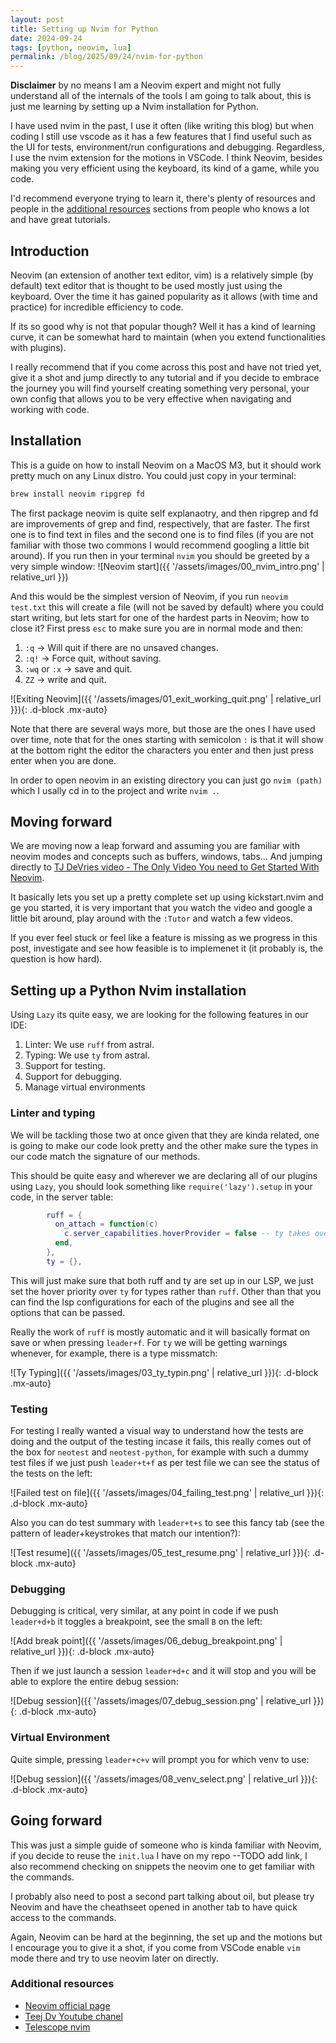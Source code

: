 ```yaml
---
layout: post
title: Setting up Nvim for Python
date: 2024-09-24
tags: [python, neovim, lua]
permalink: /blog/2025/09/24/nvim-for-python
---
```


**Disclaimer** by no means I am a Neovim expert and might not fully understand all of the internals of the tools I am going to talk about, this is just me learning by setting up a Nvim installation for Python.

I have used nvim in the past, I use it often (like writing this blog) but when coding I still use vscode as it has a few features that I find useful such as the UI for tests, environment/run configurations and debugging.
Regardless, I use the nvim extension for the motions in VSCode. I think Neovim, besides making you very efficient using the keyboard, its kind of a game, while you code.

I'd recommend everyone trying to learn it, there's plenty of resources and people in the [additional resources](#additional-resources) sections from people who knows a lot and have great tutorials.

## Introduction

Neovim (an extension of another text editor, vim) is a relatively simple (by default) text editor that is thought to be used mostly just using the keyboard. Over the time it has gained popularity as it allows (with time and practice) for incredible efficiency to code.

If its so good why is not that popular though? Well it has a kind of learning curve, it can be somewhat hard to maintain (when you extend functionalities with plugins).

I really recommend that if you come across this post and have not tried yet, give it a shot and jump directly to any tutorial and if you decide to embrace the journey you will find yourself creating something very personal, your own config that allows you to be very effective when navigating and working with code.

## Installation

This is a guide on how to install Neovim on a MacOS M3, but it should work pretty much on any Linux distro. You could just copy in your terminal:

```sh
brew install neovim ripgrep fd
```
The first package neovim is quite self explanaotry, and then ripgrep and fd are improvements of grep and find, respectively, that are faster. The first one is to find text in files and the second one is to find files (if you are not familiar with those two commons I would recommend googling a little bit around).
If you run then in your terminal `nvim` you should be greeted by a very simple window:
![Neovim start]({{ '/assets/images/00_nvim_intro.png' | relative_url }})

And this would be the simplest version of Neovim, if you run `neovim test.txt` this will create a file (will not be saved by default) where you could start writing, but lets start for one of the hardest parts in Neovim; how to close it? First press `esc` to make sure you are in normal mode and then:

1. `:q` -> Will quit if there are no unsaved changes.
2. `:q!` -> Force quit, without saving.
3. `:wq` or `:x` -> save and quit.
4. `ZZ` -> write and quit.

![Exiting Neovim]({{ '/assets/images/01_exit_working_quit.png' | relative_url }}){: .d-block .mx-auto}

Note that there are several ways more, but those are the ones I have used over time, note that for the ones starting with semicolon `:` is that it will show at the bottom right the editor the characters you enter and then just press enter when you are done.

In order to open neovim in an existing directory you can just go `nvim (path)` which I usally cd in to the project and write `nvim .`.


## Moving forward 

We are moving now a leap forward and assuming you are familiar with neovim modes and concepts such as buffers, windows, tabs... And jumping directly to [TJ DeVries video - The Only Video You need to Get Started With Neovim](https://www.youtube.com/watch?v=m8C0Cq9Uv9o).

It basically lets you set up a pretty complete set up using kickstart.nvim and ge you started, it is very important that you watch the video and google a little bit around, play around with the `:Tutor` and watch a few videos.

If you ever feel stuck or feel like a feature is missing as we progress in this post, investigate and see how feasible is to implemenet it (it probably is, the question is how hard).

## Setting up a Python Nvim installation

Using `Lazy` its quite easy, we are looking for the following features in our IDE:

1. Linter: We use `ruff` from astral.
2. Typing: We use `ty` from astral.
3. Support for testing.
4. Support for debugging.
5. Manage virtual environments


### Linter and typing

We will be tackling those two at once given that they are kinda related, one is going to make our code look pretty and the other make sure the types in our code match the signature of our methods.

This should be quite easy and wherever we are declaring all of our plugins using `Lazy`, you should look something like `require('lazy').setup` in your code, in the server table:

```lua
        ruff = {
          on_attach = function(c)
            c.server_capabilities.hoverProvider = false -- ty takes over hover
          end,
        },
        ty = {},

```

This will just make sure that both ruff and ty are set up in our LSP, we just set the hover priority over `ty` for types rather than `ruff`. Other than that you can find the lsp configurations for each of the plugins and see all the options that can be passed.

Really the work of `ruff` is mostly automatic and it will basically format on save or when pressing `leader+f`. For `ty` we will be getting warnings whenever, for example, there is a type missmatch:

![Ty Typing]({{ '/assets/images/03_ty_typin.png' | relative_url }}){: .d-block .mx-auto}


### Testing

For testing I really wanted a visual way to understand how the tests are doing and the output of the testing incase it fails, this really comes out of the box for `neotest` and `neotest-python`, for example with such a dummy test files if we just push `leader+t+f` as per test file we can see the status of the tests on the left:

![Failed test on file]({{ '/assets/images/04_failing_test.png' | relative_url }}){: .d-block .mx-auto}


Also you can do test summary with `leader+t+s` to see this fancy tab (see the pattern of leader+keystrokes that match our intention?):

![Test resume]({{ '/assets/images/05_test_resume.png' | relative_url }}){: .d-block .mx-auto}


### Debugging

Debugging is critical, very similar, at any point in code if we push `leader+d+b` it toggles a breakpoint, see the small `B` on the left:

![Add break point]({{ '/assets/images/06_debug_breakpoint.png' | relative_url }}){: .d-block .mx-auto}

Then if we just launch a session `leader+d+c` and it will stop and you will be able to explore the entire debug session:

![Debug session]({{ '/assets/images/07_debug_session.png' | relative_url }}){: .d-block .mx-auto}

### Virtual Environment

Quite simple, pressing `leader+c+v` will prompt you for which venv to use:

![Debug session]({{ '/assets/images/08_venv_select.png' | relative_url }}){: .d-block .mx-auto}

## Going forward

This was just a simple guide of someone who is kinda familiar with Neovim, if you decide to reuse the `init.lua` I have on my repo --TODO add link, I also recommend checking on snippets the neovim one to get familiar with the commands.


I probably also need to post a second part talking about oil, but please try Neovim and have the cheathseet opened in another tab to have quick access to the commands.


Again, Neovim can be hard at the beginning, the set up and the motions but I encourage you to give it a shot, if you come from VSCode enable `vim` mode there and try to use neovim later on directly.



### Additional resources

- [Neovim official page](https://neovim.io/)
- [Teej Dv Youtube chanel](https://www.youtube.com/@teej_dv/videos)
- [Telescope nvim](https://www.youtube.com/watch?v=iqdCshrIKIg)
